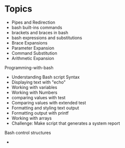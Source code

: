 # Topics

* Pipes and Redirection
* bash built-ins commands
* brackets and braces in bash
* bash expressions and substitutions
* Brace Expansions
* Parameter Expansion
* Command Substitution
* Arithmetic Expansion

 Programming-with-bash

* Understanding Bash script Syntax
* Displaying text with "echo"
* Working with variables
* Working with Numbers
* comparing values with test
* Comparing values with extended test
* Formatting and styling text output
* Formatting output with printf
* Working with arrays
* Challenge: Make script that generates a system report

Bash control structures

* 